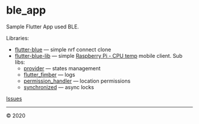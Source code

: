 # ble_app

Sample Flutter App used BLE.

Libraries:

- [flutter-blue](https://pub.dev/packages/flutter_blue) — simple nrf connect clone
- [flutter-blue-lib](https://pub.dev/packages/flutter_ble_lib) — simple [Raspberry Pi - CPU temp](https://github.com/Douglas6/cputemp) mobile client. Sub libs:
  - [provider](https://pub.dev/packages/provider) — states management
  - [flutter_fimber](https://pub.dev/packages/flutter_fimber) — logs
  - [permission_handler](https://pub.dev/packages/permission_handler) — location permissions
  - [synchronized](https://pub.dev/packages/synchronized) — async locks

[Issues](https://github.com/wcoder/flutter-playground/issues?q=is%3Aissue+ble_app)

---

&copy; 2020
